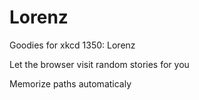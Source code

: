 Lorenz
======

Goodies for xkcd 1350: Lorenz

Let the browser visit random stories for you

Memorize paths automaticaly
